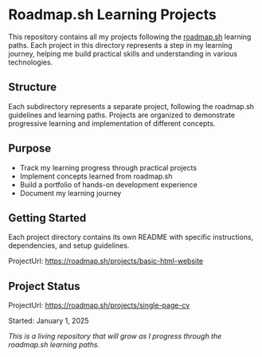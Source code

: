 # Roadmap.sh Learning Projects

This repository contains all my projects following the [roadmap.sh](https://roadmap.sh) learning paths. Each project in this directory represents a step in my learning journey, helping me build practical skills and understanding in various technologies.

## Structure

Each subdirectory represents a separate project, following the roadmap.sh guidelines and learning paths. Projects are organized to demonstrate progressive learning and implementation of different concepts.

## Purpose

- Track my learning progress through practical projects
- Implement concepts learned from roadmap.sh
- Build a portfolio of hands-on development experience
- Document my learning journey

## Getting Started

Each project directory contains its own README with specific instructions, dependencies, and setup guidelines.

ProjectUrl: https://roadmap.sh/projects/basic-html-website
## Project Status
ProjectUrl: https://roadmap.sh/projects/single-page-cv

Started: January 1, 2025

*This is a living repository that will grow as I progress through the roadmap.sh learning paths.*
